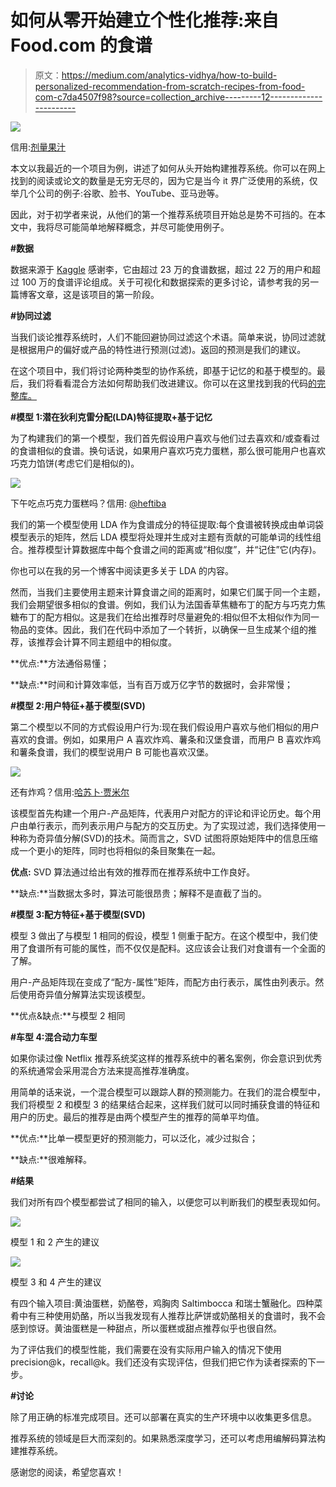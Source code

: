 # 如何从零开始建立个性化推荐:来自 Food.com 的食谱

> 原文：<https://medium.com/analytics-vidhya/how-to-build-personalized-recommendation-from-scratch-recipes-from-food-com-c7da4507f98?source=collection_archive---------12----------------------->

![](img/6ca117e891505365e2f7fd8320be8cd4.png)

信用:[剂量果汁](https://unsplash.com/@dosejuice)

本文以我最近的一个项目为例，讲述了如何从头开始构建推荐系统。你可以在网上找到的阅读或论文的数量是无穷无尽的，因为它是当今 it 界广泛使用的系统，仅举几个公司的例子:谷歌、脸书、YouTube、亚马逊等。

因此，对于初学者来说，从他们的第一个推荐系统项目开始总是势不可挡的。在本文中，我将尽可能简单地解释概念，并尽可能使用例子。

**#数据**

数据来源于 [Kaggle](https://www.kaggle.com/shuyangli94/food-com-recipes-and-user-interactions#interactions_validation.csv) 感谢李，它由超过 23 万的食谱数据，超过 22 万的用户和超过 100 万的食谱评论组成。关于可视化和数据探索的更多讨论，请参考我的另一篇博客文章，这是该项目的第一阶段。

**#协同过滤**

当我们谈论推荐系统时，人们不能回避协同过滤这个术语。简单来说，协同过滤就是根据用户的偏好或产品的特性进行预测(过滤)。返回的预测是我们的建议。

在这个项目中，我们将讨论两种类型的协作系统，即基于记忆的和基于模型的。最后，我们将看看混合方法如何帮助我们改进建议。你可以在这里找到我的代码[的完整库。](https://github.com/ZeeTsing/Recipe_reco)

**#模型 1:潜在狄利克雷分配(LDA)特征提取+基于记忆**

为了构建我们的第一个模型，我们首先假设用户喜欢与他们过去喜欢和/或查看过的食谱相似的食谱。换句话说，如果用户喜欢巧克力蛋糕，那么很可能用户也喜欢巧克力馅饼(考虑它们是相似的)。

![](img/2e3a2b8d55ced7d0500a239bcbbd4783.png)

下午吃点巧克力蛋糕吗？信用: [@heftiba](https://unsplash.com/@heftiba)

我们的第一个模型使用 LDA 作为食谱成分的特征提取:每个食谱被转换成由单词袋模型表示的矩阵，然后 LDA 模型将处理并生成对主题有贡献的可能单词的线性组合。推荐模型计算数据库中每个食谱之间的距离或“相似度”，并“记住”它(内存)。

你也可以在我的另一个博客中阅读更多关于 LDA 的内容。

然而，当我们主要使用主题来计算食谱之间的距离时，如果它们属于同一个主题，我们会期望很多相似的食谱。例如，我们认为法国香草焦糖布丁的配方与巧克力焦糖布丁的配方相似。这是我们在给出推荐时尽量避免的:相似但不太相似作为同一物品的变体。因此，我们在代码中添加了一个转折，以确保一旦生成某个组的推荐，该推荐会计算不同主题组中的相似度。

**优点:**方法通俗易懂；

**缺点:**时间和计算效率低，当有百万或万亿字节的数据时，会非常慢；

**#模型 2:用户特征+基于模型(SVD)**

第二个模型以不同的方式假设用户行为:现在我们假设用户喜欢与他们相似的用户喜欢的食谱。例如，如果用户 A 喜欢炸鸡、薯条和汉堡食谱，而用户 B 喜欢炸鸡和薯条食谱，我们的模型说用户 B 可能也喜欢汉堡。

![](img/51aa9f93f8e13ccb55b170cbdcbf16a7.png)

还有炸鸡？信用:[哈苏卜·贾米尔](https://unsplash.com/@haseebjkhan)

该模型首先构建一个用户-产品矩阵，代表用户对配方的评论和评论历史。每个用户由单行表示，而列表示用户与配方的交互历史。为了实现过滤，我们选择使用一种称为奇异值分解(SVD)的技术。简而言之，SVD 试图将原始矩阵中的信息压缩成一个更小的矩阵，同时也将相似的条目聚集在一起。

**优点:** SVD 算法通过给出有效的推荐而在推荐系统中工作良好。

**缺点:**当数据太多时，算法可能很昂贵；解释不是直截了当的。

**#模型 3:配方特征+基于模型(SVD)**

模型 3 做出了与模型 1 相同的假设，模型 1 侧重于配方。在这个模型中，我们使用了食谱所有可能的属性，而不仅仅是配料。这应该会让我们对食谱有一个全面的了解。

用户-产品矩阵现在变成了“配方-属性”矩阵，而配方由行表示，属性由列表示。然后使用奇异值分解算法实现该模型。

**优点&缺点:**与模型 2 相同

**#车型 4:混合动力车型**

如果你读过像 Netflix 推荐系统奖这样的推荐系统中的著名案例，你会意识到优秀的系统通常会采用混合方法来提高推荐准确度。

用简单的话来说，一个混合模型可以跟踪人群的预测能力。在我们的混合模型中，我们将模型 2 和模型 3 的结果结合起来，这样我们就可以同时捕获食谱的特征和用户的历史。最后的推荐是由两个模型产生的推荐的简单平均值。

**优点:**比单一模型更好的预测能力，可以泛化，减少过拟合；

**缺点:**很难解释。

**#结果**

我们对所有四个模型都尝试了相同的输入，以便您可以判断我们的模型表现如何。

![](img/e0a0ae26ffd6b5f52f2c4dbbb59de534.png)

模型 1 和 2 产生的建议

![](img/6a65f54e20b4696c31f70a36112f5790.png)

模型 3 和 4 产生的建议

有四个输入项目:黄油蛋糕，奶酪卷，鸡胸肉 Saltimbocca 和瑞士蟹融化。四种菜肴中有三种使用奶酪，所以当我发现有人推荐比萨饼或奶酪相关的食谱时，我不会感到惊讶。黄油蛋糕是一种甜点，所以蛋糕或甜点推荐似乎也很自然。

为了评估我们的模型性能，我们需要在没有实际用户输入的情况下使用 precision@k，recall@k。我们还没有实现评估，但我们把它作为读者探索的下一步。

**#讨论**

除了用正确的标准完成项目。还可以部署在真实的生产环境中以收集更多信息。

推荐系统的领域是巨大而深刻的。如果熟悉深度学习，还可以考虑用编解码算法构建推荐系统。

感谢您的阅读，希望您喜欢！